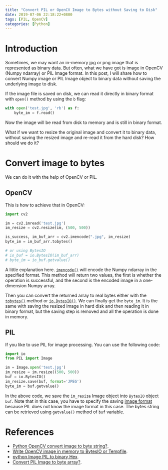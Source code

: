```yaml
---
title: "Convert PIL or OpenCV Image to Bytes without Saving to Disk"
date: 2019-07-06 22:18:22+0800
tags: [PIL, OpenCV]
categories: [Python]
---
```


# Introduction #

Sometimes, we may want an in-memory jpg or png image that is represented as
binary data. But often, what we have got is image in OpenCV (Numpy ndarray) or
PIL Image format. In this post, I will share how to convert Numpy image or PIL
Image object to binary data without saving the underlying image to disk.

<!--more-->

If the image file is saved on disk, we can read it directly in binary format
with `open()` method by using the `b` flag:

```python
with open('test.jpg', 'rb') as f:
    byte_im = f.read()
```

Now the image will be read from disk to memory and is still in binary format.

What if we want to resize the original image and convert it to binary data,
without saving the resized image and re-read it from the hard disk? How should
we do it?

# Convert image to bytes

We can do it with the help of OpenCV or PIL.

## OpenCV

This is how to achieve that in OpenCV:

```python
import cv2

im = cv2.imread('test.jpg')
im_resize = cv2.resize(im, (500, 500))

is_success, im_buf_arr = cv2.imencode(".jpg", im_resize)
byte_im = im_buf_arr.tobytes()

# or using BytesIO
# io_buf = io.BytesIO(im_buf_arr)
# byte_im = io_buf.getvalue()
```

A little explanation here. [`imencode()`](https://docs.opencv.org/3.0-beta/modules/imgcodecs/doc/reading_and_writing_images.html#cv2.imencode)
will encode the Numpy ndarray in the specified format. This method will return
two values, the first is whether the operation is successful, and the second is
the encoded image in a one-dimension Numpy array.

Then you can convert the returned array to real bytes either with the
[`tobytes()`](https://docs.scipy.org/doc/numpy-1.15.0/reference/generated/numpy.ndarray.tobytes.html) method or
[`io.BytesIO()`](https://docs.python.org/3/library/io.html#binary-i-o). We can
finally get the `byte_im`. It is the same with saving the resized image in hard
disk and then reading it in binary format, but the saving step is removed and
all the operation is done in memory.

## PIL

If you like to use PIL for image processing. You can use the following code:

```python
import io
from PIL import Image

im = Image.open('test.jpg')
im_resize = im.resize((500, 500))
buf = io.BytesIO()
im_resize.save(buf, format='JPEG')
byte_im = buf.getvalue()
```

In the above code, we save the `im_resize` Image object into `BytesIO` object
`buf`. Note that in this case, you have to specify the saving [image format](https://pillow.readthedocs.io/en/5.1.x/handbook/image-file-formats.html#image-file-formats)
because PIL does not know the image format in this case. The bytes string can
be retrieved using `getvalue()` method of `buf` variable.

# References

+ [Python OpenCV convert image to byte string?](https://stackoverflow.com/q/17967320/6064933).
+ [Write OpenCV image in memory to BytesIO or Tempfile](https://stackoverflow.com/q/52865771/6064933).
+ [python Image PIL to binary Hex](https://stackoverflow.com/q/14921055/6064933).
+ [Convert PIL Image to byte array?](https://stackoverflow.com/q/33101935/6064933).
